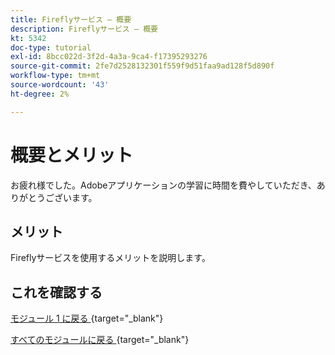 ```yaml
---
title: Fireflyサービス – 概要
description: Fireflyサービス – 概要
kt: 5342
doc-type: tutorial
exl-id: 8bcc022d-3f2d-4a3a-9ca4-f17395293276
source-git-commit: 2fe7d2528132301f559f9d51faa9ad128f5d890f
workflow-type: tm+mt
source-wordcount: '43'
ht-degree: 2%

---
```


# 概要とメリット

お疲れ様でした。Adobeアプリケーションの学習に時間を費やしていただき、ありがとうございます。

## メリット

Fireflyサービスを使用するメリットを説明します。


## これを確認する


[ モジュール 1 に戻る ](./firefly-services.md){target="_blank"}

[ すべてのモジュールに戻る ](../../../overview.md){target="_blank"}
